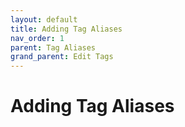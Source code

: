 ```yaml
---
layout: default
title: Adding Tag Aliases
nav_order: 1
parent: Tag Aliases
grand_parent: Edit Tags
---
```


# Adding Tag Aliases
